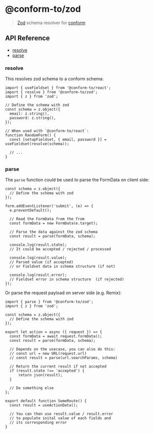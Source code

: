 # @conform-to/zod

> [Zod](https://github.com/colinhacks/zod) schema resolver for [conform](https://github.com/edmundhung/conform)

## API Reference

- [resolve](#resolve)
- [parse](#parse)

### resolve

This resolves zod schema to a conform schema:

```tsx
import { useFieldset } from '@conform-to/react';
import { resolve } from '@conform-to/zod';
import { z } from 'zod';

// Define the schema with zod
const schema = z.object({
  email: z.string(),
  password: z.string(),
});

// When used with `@conform-to/react`:
function RandomForm() {
  const [setupFieldset, { email, password }] = useFieldset(resolve(schema));

  // ...
}
```

### parse

The `parse` function could be used to parse the FormData on client side:

```tsx
const schema = z.object({
  // Define the schema with zod
});

form.addEventListener('submit', (e) => {
  e.preventDefault();

  // Read the FormData from the from
  const formData = new FormData(e.target);

  // Parse the data against the zod schema
  const result = parse(formData, schema);

  console.log(result.state);
  // It could be accepted / rejected / processed

  console.log(result.value);
  // Parsed value (if accepted)
  // or Fieldset data in schema structure (if not)

  console.log(result.error);
  // Fieldset error in schema structure  (if rejected)
});
```

Or parse the request payload on server side (e.g. Remix):

```tsx
import { parse } from '@conform-to/zod';
import { z } from 'zod';

const schema = z.object({
  // Define the schema with zod
});

export let action = async ({ request }) => {
  const formData = await request.formData();
  const result = parse(formData, schema);

  // Depends on the usecase, you can also do this:
  // const url = new URL(request.url)
  // const result = parse(url.searchParams, schema)

  // Return the current result if not accepted
  if (result.state !== 'accepted') {
      return json(result);
  }

  // Do something else
};

export default function SomeRoute() {
  const result = useActionData();

  // You can then use result.value / result.error
  // to populate inital value of each fields and
  // its corresponding error
}
```

